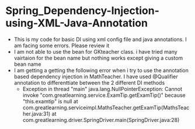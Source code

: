 # Spring_Dependency-Injection-using-XML-Java-Annotation
* This is my code for basic DI using xml config file and java annotations. I am facing some errors. Please review it
* I am not able to use the bean for GKteacher class. i have tried many vairtaion for the bean name but nothing works except giving a custom bean name
* I am getting a getting the following error when i try to use the annotation based dependency injection in MathTeacher. I have used @Qualifier annotation to differenttiate between the 2 different DI methods
  * Exception in thread "main" java.lang.NullPointerException: Cannot invoke "com.greatlearning.service.ExamTip.getExamTip()" because "this.examtip" is null
	at com.greatlearning.serviceimpl.MathsTeacher.getExamTip(MathsTeacher.java:31)
	at com.greatlearning.driver.SpringDriver.main(SpringDriver.java:28)

